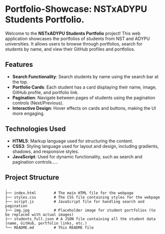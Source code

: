 # Portfolio-Showcase: NSTxADYPU Students Portfolio.

Welcome to the **NSTxADYPU Students Portfolio** project! This web application showcases the portfolios of students from NST and ADYPU universities. It allows users to browse through portfolios, search for students by name, and view their GitHub profiles and portfolios.

## Features

- **Search Functionality**: Search students by name using the search bar at the top.
- **Portfolio Cards**: Each student has a card displaying their name, image, GitHub profile, and portfolio link.
- **Pagination**: Navigate between pages of students using the pagination controls (Next/Previous).
- **Interactive Design**: Hover effects on cards and buttons, making the UI more engaging.

## Technologies Used

- **HTML5**: Markup language used for structuring the content.
- **CSS3**: Styling language used for layout and design, including gradients, shadows, and responsive styles.
- **JavaScript**: Used for dynamic functionality, such as search and pagination controls.....

## Project Structure

```bash'''
.
├── index.html        # The main HTML file for the webpage
├── styles.css        # The CSS file containing styles for the webpage
├── script.js         # JavaScript file for handling search and pagination
├── img.jpg           # Placeholder image for student portfolios (to be replaced with actual images)
├── students_full.json # A JSON file containing all the student data (name, GitHub, portfolio links, etc.)
└── README.md         # This README file

